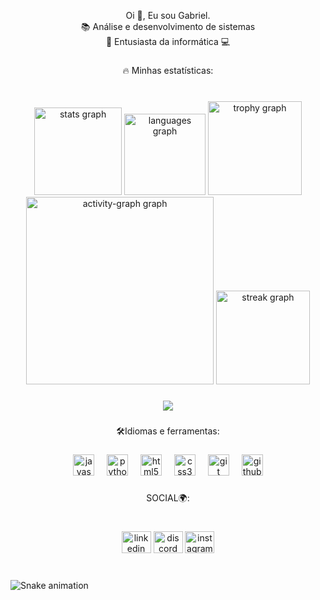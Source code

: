 <p align="center">Oi 👋, Eu sou Gabriel.<br>📚 Análise e desenvolvimento de sistemas<br>🔧 Entusiasta da informática 💻</p>

###

<p align="center">🔥 Minhas estatísticas:</p>

###

<br clear="both">

<div align="center">
  <img src="https://github-readme-stats.vercel.app/api?username=GabigolDEVPY&hide_title=false&hide_rank=false&show_icons=true&include_all_commits=true&count_private=true&disable_animations=false&theme=gruvbox&locale=en&hide_border=true&order=1" height="140" alt="stats graph"  />
  <img src="https://github-readme-stats.vercel.app/api/top-langs?username=GabigolDEVPY&locale=en&hide_title=true&layout=compact&card_width=320&langs_count=5&theme=dracula&hide_border=false&order=2" height="130" alt="languages graph"  />
  <img src="https://github-profile-trophy.vercel.app?username=GabigolDEVPY&theme=dracula&column=-1&row=1&margin-w=8&margin-h=8&no-bg=true&no-frame=false&order=4" height="150" alt="trophy graph"  />
  <img src="https://github-readme-activity-graph.vercel.app/graph?username=GabigolDEVPY&radius=16&theme=github-dark&area=true&order=5" height="300" alt="activity-graph graph"  />
  <img src="https://streak-stats.demolab.com?user=GabigolDEVPY&locale=en&mode=daily&theme=radical&hide_border=false&border_radius=5&order=3" height="150" alt="streak graph"  />
</div>

###

<div align="center">
  <img src="https://profile-counter.glitch.me/GabigolDEVPY/count.svg?"  />
</div>

###

<p align="center">🛠️Idiomas e ferramentas:</p>

###

<div align="center">
  <img src="https://cdn.jsdelivr.net/gh/devicons/devicon/icons/javascript/javascript-plain.svg" height="34" alt="javascript logo"  />
  <img width="12" />
  <img src="https://cdn.jsdelivr.net/gh/devicons/devicon/icons/python/python-original.svg" height="34" alt="python logo"  />
  <img width="12" />
  <img src="https://cdn.jsdelivr.net/gh/devicons/devicon/icons/html5/html5-original.svg" height="34" alt="html5 logo"  />
  <img width="12" />
  <img src="https://cdn.jsdelivr.net/gh/devicons/devicon/icons/css3/css3-original.svg" height="34" alt="css3 logo"  />
  <img width="12" />
  <img src="https://cdn.jsdelivr.net/gh/devicons/devicon/icons/git/git-plain.svg" height="34" alt="git logo"  />
  <img width="12" />
  <img src="https://cdn.jsdelivr.net/gh/devicons/devicon/icons/github/github-original.svg" height="34" alt="github logo"  />
</div>

###

<p align="center">SOCIAL🌍:</p>

###

<br clear="both">

<div align="center">
  <img src="https://raw.githubusercontent.com/maurodesouza/profile-readme-generator/master/src/assets/icons/social/linkedin/default.svg" width="47" height="35" alt="linkedin logo"  />
  <img src="https://raw.githubusercontent.com/maurodesouza/profile-readme-generator/master/src/assets/icons/social/discord/default.svg" width="47" height="35" alt="discord logo"  />
  <a href="https://www.instagram.com/gabrielrochadias.py" target="_blank">
    <img src="https://raw.githubusercontent.com/maurodesouza/profile-readme-generator/master/src/assets/icons/social/instagram/default.svg" width="47" height="35" alt="instagram logo"  />
  </a>
</div>

###

<br clear="both">

<img src="https://raw.githubusercontent.com/GabigolDEVPY/GabigolDEVPY/output/snake.svg" alt="Snake animation" />

###
